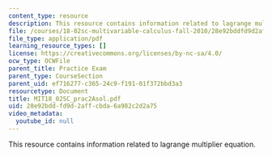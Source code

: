 ```yaml
---
content_type: resource
description: This resource contains information related to lagrange multiplier equation.
file: /courses/18-02sc-multivariable-calculus-fall-2010/28e92bddfd9d2affcbda6a982c2d2a75_MIT18_02SC_prac2Asol.pdf
file_type: application/pdf
learning_resource_types: []
license: https://creativecommons.org/licenses/by-nc-sa/4.0/
ocw_type: OCWFile
parent_title: Practice Exam
parent_type: CourseSection
parent_uid: ef716277-c365-24c9-f191-01f372bbd3a3
resourcetype: Document
title: MIT18_02SC_prac2Asol.pdf
uid: 28e92bdd-fd9d-2aff-cbda-6a982c2d2a75
video_metadata:
  youtube_id: null
---
```

This resource contains information related to lagrange multiplier equation.